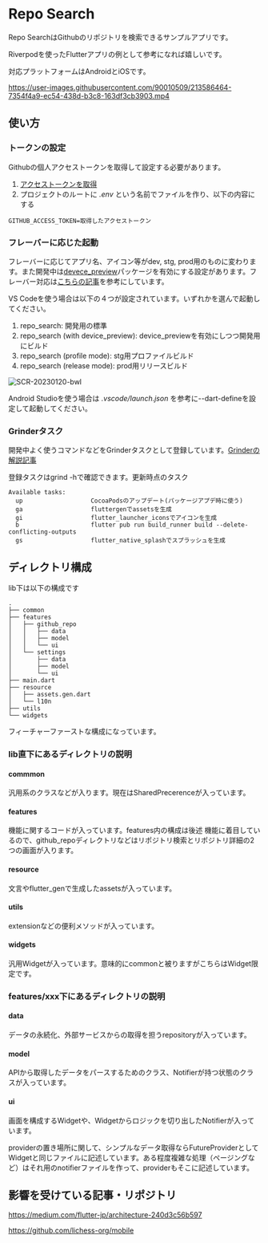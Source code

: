 # Repo Search

Repo SearchはGithubのリポジトリを検索できるサンプルアプリです。

Riverpodを使ったFlutterアプリの例として参考になれば嬉しいです。

対応プラットフォームはAndroidとiOSです。

https://user-images.githubusercontent.com/90010509/213586464-7354f4a9-ec54-438d-b3c8-163df3cb3903.mp4

## 使い方

### トークンの設定
Githubの個人アクセストークンを取得して設定する必要があります。
1. [アクセストークンを取得](https://docs.github.com/ja/authentication/keeping-your-account-and-data-secure/creating-a-personal-access-token)
2. プロジェクトのルートに *.env* という名前でファイルを作り、以下の内容にする
```
GITHUB_ACCESS_TOKEN=取得したアクセストークン
```

### フレーバーに応じた起動
フレーバーに応じてアプリ名、アイコン等がdev, stg, prod用のものに変わります。また開発中は[devece_preview](https://pub.dev/packages/device_preview)パッケージを有効にする設定があります。フレーバー対応は[こちらの記事](https://zenn.dev/altiveinc/articles/separating-environments-in-flutter)を参考にしています。

VS Codeを使う場合は以下の４つが設定されています。いずれかを選んで起動してください。
1. repo_search: 開発用の標準
2. repo_search (with device_preview): device_previewを有効にしつつ開発用にビルド
3. repo_search (profile mode): stg用プロファイルビルド
4. repo_search (release mode): prod用リリースビルド

![SCR-20230120-bwl](https://user-images.githubusercontent.com/90010509/213585600-ec732ee4-78a9-42c1-b02b-8eca8f7cbcd2.png)

Android Studioを使う場合は *.vscode/launch.json* を参考に--dart-defineを設定して起動してください。

### Grinderタスク

開発中よく使うコマンドなどをGrinderタスクとして登録しています。[Grinderの解説記事](https://zenn.dev/k9i/articles/bcfa83b08e56d6)

登録タスクはgrind -hで確認できます。更新時点のタスク
```
Available tasks:
  up                   CocoaPodsのアップデート(パッケージアプデ時に使う)
  ga                   fluttergenでassetsを生成
  gi                   flutter_launcher_iconsでアイコンを生成
  b                    flutter pub run build_runner build --delete-conflicting-outputs
  gs                   flutter_native_splashでスプラッシュを生成
```

## ディレクトリ構成

lib下は以下の構成です

```
.
├── common
├── features
│   ├── github_repo
│   │   ├── data
│   │   ├── model
│   │   └── ui
│   └── settings
│       ├── data
│       ├── model
│       └── ui
├── main.dart
├── resource
│   ├── assets.gen.dart
│   └── l10n
├── utils
└── widgets
```

フィーチャーファーストな構成になっています。

### lib直下にあるディレクトリの説明

#### commmon
汎用系のクラスなどが入ります。現在はSharedPrecerenceが入っています。
#### features
機能に関するコードが入っています。features内の構成は後述
機能に着目しているので、github_repoディレクトリなどはリポジトリ検索とリポジトリ詳細の2つの画面が入ります。
#### resource
文言やflutter_genで生成したassetsが入っています。
#### utils
extensionなどの便利メソッドが入っています。
#### widgets
汎用Widgetが入っています。意味的にcommonと被りますがこちらはWidget限定です。

### features/xxx下にあるディレクトリの説明

#### data
データの永続化、外部サービスからの取得を担うrepositoryが入っています。
#### model
APIから取得したデータをパースするためのクラス、Notifierが持つ状態のクラスが入っています。
#### ui
画面を構成するWidgetや、Widgetからロジックを切り出したNotifierが入っています。

providerの置き場所に関して、シンプルなデータ取得ならFutureProviderとしてWidgetと同じファイルに記述しています。ある程度複雑な処理（ページングなど）はそれ用のnotifierファイルを作って、providerもそこに記述しています。

## 影響を受けている記事・リポジトリ

https://medium.com/flutter-jp/architecture-240d3c56b597

https://github.com/lichess-org/mobile

